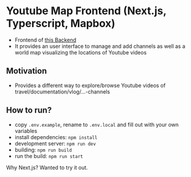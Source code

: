 # Youtube Map Frontend (Next.js, Typerscript, Mapbox)
- Frontend of [this Backend](https://github.com/adeveloper-wq/youtube-map-backend)
- It provides an user interface to manage and add channels as well as a world map visualizing the locations of Youtube videos

## Motivation
- Provides a different way to explore/browse Youtube videos of travel/documentation/vlog/...-channels

## How to run?
- copy `.env.example`, rename to `.env.local` and fill out with your own variables
- install dependencies: `npm install`
- development server: `npm run dev`
- building: `npm run build`
- run the build: `npm run start`

Why Next.js? Wanted to try it out.